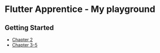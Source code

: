 # Flutter Apprentice - My playground

## Getting Started

- [Chapter 2](https://github.com/davidnwaneri/flutter-apprentice-playground/tree/chapter-2)
- [Chapter 3-5](https://github.com/davidnwaneri/flutter-apprentice-playground/tree/chapter-3)
